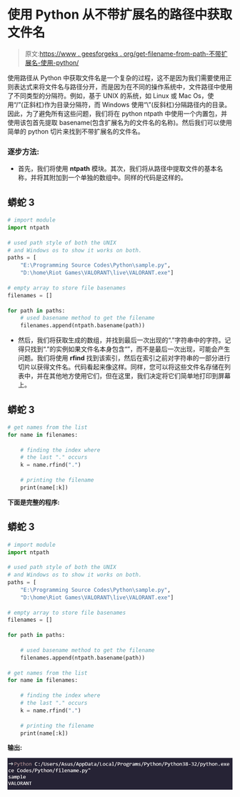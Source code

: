 # 使用 Python 从不带扩展名的路径中获取文件名

> 原文:[https://www . geesforgeks . org/get-filename-from-path-不带扩展名-使用-python/](https://www.geeksforgeeks.org/get-filename-from-path-without-extension-using-python/)

使用路径从 Python 中获取文件名是一个复杂的过程，这不是因为我们需要使用正则表达式来将文件名与路径分开，而是因为在不同的操作系统中，文件路径中使用了不同类型的分隔符。例如，基于 UNIX 的系统，如 Linux 或 Mac Os，使用“/”(正斜杠)作为目录分隔符，而 Windows 使用“\”(反斜杠)分隔路径内的目录。因此，为了避免所有这些问题，我们将在 python ntpath 中使用一个内置包，并使用该包首先提取 basename(包含扩展名为的文件名的名称)。然后我们可以使用简单的 python 切片来找到不带扩展名的文件名。

### 逐步方法:

*   首先，我们将使用 **ntpath** 模块。其次，我们将从路径中提取文件的基本名称，并将其附加到一个单独的数组中。同样的代码是这样的。

## 蟒蛇 3

```py
# import module
import ntpath

# used path style of both the UNIX
# and Windows os to show it works on both.
paths = [
    "E:\Programming Source Codes\Python\sample.py",
    "D:\home\Riot Games\VALORANT\live\VALORANT.exe"]

# empty array to store file basenames
filenames = []

for path in paths:
    # used basename method to get the filename
    filenames.append(ntpath.basename(path))
```

*   然后，我们将获取生成的数组，并找到最后一次出现的“.”字符串中的字符。记得只找到“.”的实例如果文件名本身包含“”，而不是最后一次出现，可能会产生问题。我们将使用 **rfind** 找到该索引，然后在索引之前对字符串的一部分进行切片以获得文件名。代码看起来像这样。同样，您可以将这些文件名存储在列表中，并在其他地方使用它们，但在这里，我们决定将它们简单地打印到屏幕上。

## 蟒蛇 3

```py
# get names from the list
for name in filenames:

    # finding the index where 
    # the last "." occurs
    k = name.rfind(".")

    # printing the filename
    print(name[:k])
```

**下面是完整的程序:**

## 蟒蛇 3

```py
# import module
import ntpath

# used path style of both the UNIX
# and Windows os to show it works on both.
paths = [
    "E:\Programming Source Codes\Python\sample.py",
    "D:\home\Riot Games\VALORANT\live\VALORANT.exe"]

# empty array to store file basenames
filenames = []

for path in paths:

    # used basename method to get the filename
    filenames.append(ntpath.basename(path))

# get names from the list
for name in filenames:

    # finding the index where 
    # the last "." occurs
    k = name.rfind(".")

    # printing the filename
    print(name[:k])
```

**输出:**

![](img/228e40382c6e1978709bdc453e07e4ac.png)